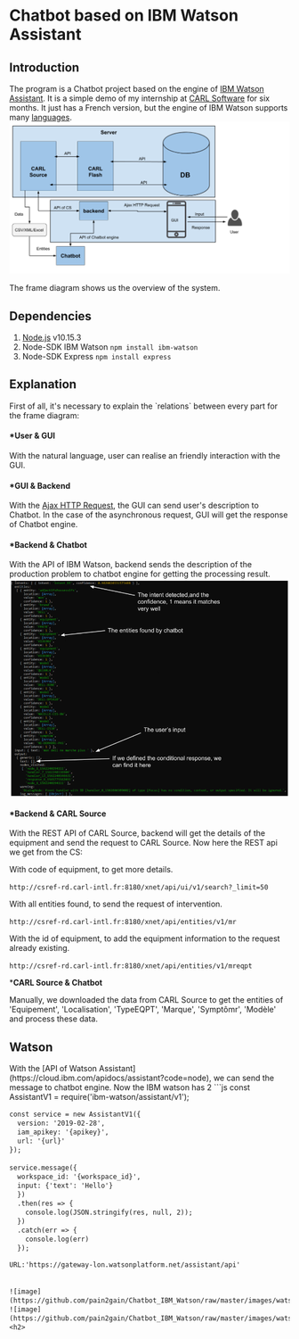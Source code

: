 <h1>Chatbot based on IBM Watson Assistant</h1>


<h2>Introduction</h2>

The program is a Chatbot project based on the engine of [IBM Watson Assistant](https://www.ibm.com/cloud/watson-assistant/). It is a simple demo of my internship at [CARL Software](https://www.carl-software.fr/) for six months.
It just has a French version, but the engine of IBM Watson supports many [languages](https://cloud.ibm.com/docs/services/assistant?topic=assistant-language-support).
![image](https://github.com/pain2gain/Chatbot_IBM_Watson/raw/master/images/architeture.png)

The frame diagram shows us the overview of the system.

<h2>Dependencies</h2>

1. [Node.js](https://nodejs.org/en/) v10.15.3 
2. Node-SDK IBM Watson `npm install ibm-watson`
3. Node-SDK Express `npm install express`

<h2>Explanation</h2> 
First of all, it's necessary to explain the `relations` between every part for the frame diagram:

<h4>*User & GUI</h4>

With the natural language, user can realise an friendly interaction with the GUI.

<h4>*GUI & Backend</h4>

With the [Ajax HTTP Request](https://api.jquery.com/jquery.ajax/), the GUI can send user's description to Chatbot. In the case of the asynchronous request, GUI will get the response of Chatbot engine.

<h4>*Backend & Chatbot</h4>

With the API of IBM Watson, backend sends the description of the production problem to chatbot engine for getting the processing result.
![image](https://github.com/pain2gain/Chatbot_IBM_Watson/raw/master/images/response_of_chatbot.png)

<h4>*Backend & CARL Source</h4>

With the REST API of CARL Source, backend will get the details of the equipment and send the request to CARL Source.
Now here the REST api we get from the CS:

With code of equipment, to get more details. 

`http://csref-rd.carl-intl.fr:8180/xnet/api/ui/v1/search?_limit=50`

With all entities found, to send the request of intervention. 

`http://csref-rd.carl-intl.fr:8180/xnet/api/entities/v1/mr`

With the id of equipment, to add the equipment information to the request already existing. 

`http://csref-rd.carl-intl.fr:8180/xnet/api/entities/v1/mreqpt`

***CARL Source & Chatbot**

Manually, we downloaded the data from CARL Source to get the entities of 'Equipement', 'Localisation', 'TypeEQPT', 'Marque', 'Symptômr', 'Modèle' and process these data.

<h2>Watson</h2>
With the [API of Watson Assistant](https://cloud.ibm.com/apidocs/assistant?code=node), we can send the message to chatbot engine.
Now the IBM watson has 2 
```js
    const AssistantV1 = require('ibm-watson/assistant/v1');
    
    const service = new AssistantV1({
      version: '2019-02-28',
      iam_apikey: '{apikey}',
      url: '{url}'
    });
    
    service.message({
      workspace_id: '{workspace_id}',
      input: {'text': 'Hello'}
      })
      .then(res => {
        console.log(JSON.stringify(res, null, 2));
      })
      .catch(err => {
        console.log(err)
      });
```
URL:'https://gateway-lon.watsonplatform.net/assistant/api'


![image](https://github.com/pain2gain/Chatbot_IBM_Watson/raw/master/images/watson_apikey1.JPG)
![image](https://github.com/pain2gain/Chatbot_IBM_Watson/raw/master/images/watson_apikey2.JPG)
<h2>

